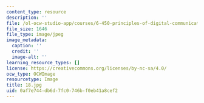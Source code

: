 ```yaml
---
content_type: resource
description: ''
file: /ol-ocw-studio-app/courses/6-450-principles-of-digital-communications-i-fall-2006/0af7e744db6d7fc0746bf0eb41a8cef2_18.jpg
file_size: 1646
file_type: image/jpeg
image_metadata:
  caption: ''
  credit: ''
  image-alt: ''
learning_resource_types: []
license: https://creativecommons.org/licenses/by-nc-sa/4.0/
ocw_type: OCWImage
resourcetype: Image
title: 18.jpg
uid: 0af7e744-db6d-7fc0-746b-f0eb41a8cef2
---
```

